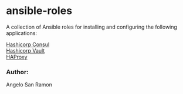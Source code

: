 # ansible-roles
A collection of Ansible roles for installing and configuring the following applications:  

[Hashicorp Consul](consul/README.md)  
[Hashicorp Vault](vault/README.md)  
[HAProxy](haproxy/README.md)

### Author:
Angelo San Ramon